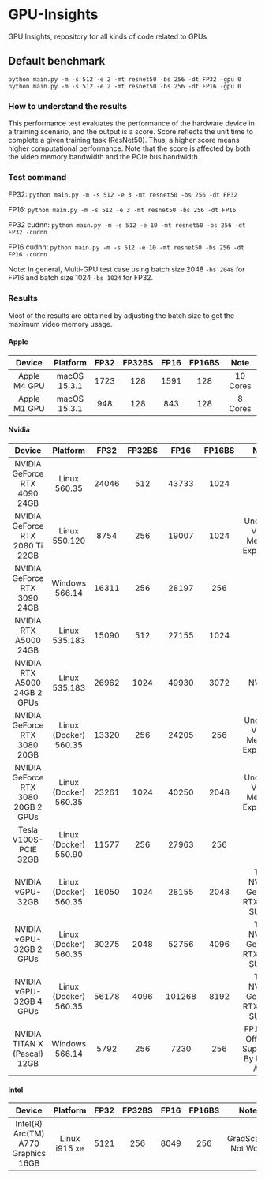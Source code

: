 # GPU-Insights
GPU Insights, repository for all kinds of code related to GPUs

## Default benchmark
```shell
python main.py -m -s 512 -e 2 -mt resnet50 -bs 256 -dt FP32 -gpu 0
python main.py -m -s 512 -e 2 -mt resnet50 -bs 256 -dt FP16 -gpu 0
```

### How to understand the results

This performance test evaluates the performance of the hardware device in a training scenario, and the output is a score. Score reflects the unit time to complete a given training task (ResNet50). Thus, a higher score means higher computational performance. Note that the score is affected by both the video memory bandwidth and the PCIe bus bandwidth.

### Test command

FP32: `python main.py -m -s 512 -e 3 -mt resnet50 -bs 256 -dt FP32`

FP16: `python main.py -m -s 512 -e 3 -mt resnet50 -bs 256 -dt FP16`

FP32 cudnn: `python main.py -m -s 512 -e 10 -mt resnet50 -bs 256 -dt FP32 -cudnn`

FP16 cudnn: `python main.py -m -s 512 -e 10 -mt resnet50 -bs 256 -dt FP16 -cudnn`

Note: In general, Multi-GPU test case using batch size 2048 `-bs 2048` for FP16 and batch size 1024 `-bs 1024` for FP32.

### Results

Most of the results are obtained by adjusting the batch size to get the maximum video memory usage.

#### Apple

|    Device    |     Platform      | FP32 | FP32BS | FP16 | FP16BS |   Note   |
| :----------: | :---------------: | :--: | :----: | :--: | :----: | :------: |
| Apple M4 GPU | macOS<br />15.3.1 | 1723 |  128   | 1591 |  128   | 10 Cores |
| Apple M1 GPU | macOS<br />15.3.1 | 948  |  128   | 843  |  128   | 8 Cores  |

#### Nvidia

|                 Device                 |          Platform          | FP32  | FP32BS |  FP16  | FP16BS |                     Note                     |
| :------------------------------------: | :------------------------: | :---: | :----: | :----: | :----: | :------------------------------------------: |
|      NVIDIA GeForce RTX 4090 24GB      |     Linux<br />560.35      | 24046 |  512   | 43733  |  1024  |                      /                       |
|    NVIDIA GeForce RTX 2080 Ti 22GB     |     Linux<br />550.120     | 8754  |  256   | 19007  |  1024  |      Unofficial Video Memory Expansion       |
|      NVIDIA GeForce RTX 3090 24GB      |    Windows<br />566.14     | 16311 |  256   | 28197  |  256   |                      /                       |
|         NVIDIA RTX A5000 24GB          |     Linux<br />535.183     | 15090 |  512   | 27155  |  1024  |                      /                       |
|    NVIDIA RTX A5000 24GB    2 GPUs     |     Linux<br />535.183     | 26962 |  1024  | 49930  |  3072  |                    NVLink                    |
|      NVIDIA GeForce RTX 3080 20GB      | Linux (Docker)<br />560.35 | 13320 |  256   | 24205  |  256   |      Unofficial Video Memory Expansion       |
| NVIDIA GeForce RTX 3080 20GB    2 GPUs | Linux (Docker)<br />560.35 | 23261 |  1024  | 40250  |  2048  |      Unofficial Video Memory Expansion       |
|         Tesla V100S-PCIE 32GB          | Linux (Docker)<br />550.90 | 11577 |  256   | 27963  |  256   |                      /                       |
|            NVIDIA vGPU-32GB            | Linux (Docker)<br />560.35 | 16050 |  1024  | 28155  |  2048  |      Two NVIDIA GeForce RTX 4080 SUPER       |
|       NVIDIA vGPU-32GB    2 GPUs       | Linux (Docker)<br />560.35 | 30275 |  2048  | 52756  |  4096  |      Two NVIDIA GeForce RTX 4080 SUPER       |
|       NVIDIA vGPU-32GB    4 GPUs       | Linux (Docker)<br />560.35 | 56178 |  4096  | 101268 |  8192  |      Two NVIDIA GeForce RTX 4080 SUPER       |
|      NVIDIA TITAN X (Pascal) 12GB      |    Windows<br />566.14     | 5792  |  256   |  7230  |  256   | FP16 Not Officially Supported By Pascal Arch |

#### Intel

|               Device                |      Platform      | FP32 | FP32BS | FP16 | FP16BS |        Note         |
| :---------------------------------: | :----------------: | :--: | :----: | :--: | :----: | :-----------------: |
| Intel(R) Arc(TM) A770 Graphics 16GB | Linux<br />i915 xe | 5121 |  256   | 8049 |  256   | GradScaler Not Work |
